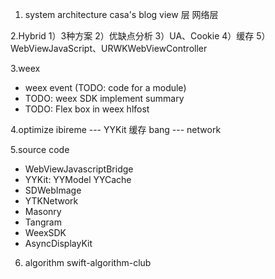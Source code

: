 1. system architecture
casa's blog
view 层
网络层


2.Hybrid
1）3种方案
2）优缺点分析
3）UA、Cookie
4）缓存
5）WebViewJavaScript、URWKWebViewController

3.weex
- weex event (TODO: code for a module)
- TODO: weex SDK implement summary
- TODO: Flex box in weex
hlfost

4.optimize
ibireme  	--- YYKit
缓存
bang		--- network


5.source code

-  WebViewJavascriptBridge
-  YYKit: YYModel YYCache
-  SDWebImage
-  YTKNetwork
-  Masonry
-  Tangram
-  WeexSDK
-  AsyncDisplayKit


6. algorithm
swift-algorithm-club
